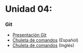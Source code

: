 Unidad 04:
======

### Git

- [Presentación Git](git-presentacion-opentia.pdf)
- [Chuleta de comandos](git-cheat-sheet_es.pdf) (Español)
- [Chuleta de comandos](git-cheat-sheet_en.pdf) (Inglés)
